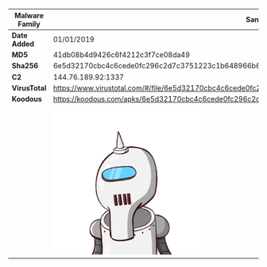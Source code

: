 | Malware Family | SandroRat                                                    |
| -------------- | ------------------------------------------------------------ |
| **Date Added** | 01/01/2019                                                   |
| **MD5**        | 41db08b4d9426c6f4212c3f7ce08da49                             |
| **Sha256**     | 6e5d32170cbc4c6cede0fc296c2d7c3751223c1b648966b64d0ec954ba643a36 |
| **C2**         | 144.76.189.92:1337                                           |
| **VirusTotal** | https://www.virustotal.com/#/file/6e5d32170cbc4c6cede0fc296c2d7c3751223c1b648966b64d0ec954ba643a36/detection |
| **Koodous**    | https://koodous.com/apks/6e5d32170cbc4c6cede0fc296c2d7c3751223c1b648966b64d0ec954ba643a36 |
|                | ![](../assets/6e5d32170cbc4c6cede0fc296c2d7c3751223c1b648966b64d0ec954ba643a36.png) |